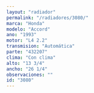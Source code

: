 ```yaml
---
layout: "radiador"
permalink: "/radiadores/3080/"
marca: "Honda"
modelo: "Accord"
ano: "1993"
motor: "L4 2.2"
transmision: "Automática"
parte: "432207"
clima: "Con clima"
alto: "13 3/4"
ancho: "26 1/4"
observaciones: ""
id: "3080"
---
```


